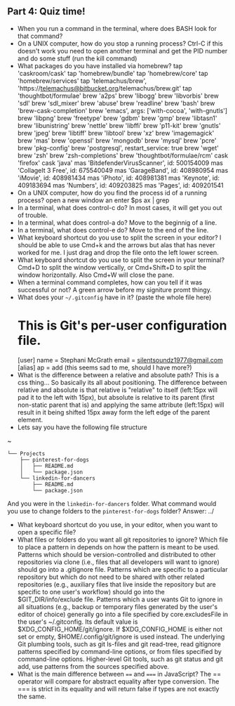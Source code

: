## Part 4: Quiz time!

- When you run a command in the terminal, where does BASH look for that command?
- On a UNIX computer, how do you stop a running process?
    Ctrl-C if this doesn't work you need to open another terminal and get the PID number and do some stuff (run the kill command)
- What packages do you have installed via homebrew?
    tap 'caskroom/cask'
    tap 'homebrew/bundle'
    tap 'homebrew/core'
    tap 'homebrew/services'
    tap 'telemachus/brew', 'https://telemachus@bitbucket.org/telemachus/brew.git'
    tap 'thoughtbot/formulae'
    brew 'a2ps'
    brew 'libogg'
    brew 'libvorbis'
    brew 'sdl'
    brew 'sdl_mixer'
    brew 'abuse'
    brew 'readline'
    brew 'bash'
    brew 'brew-cask-completion'
    brew 'emacs', args: ['with-cocoa', 'with-gnutls']
    brew 'libpng'
    brew 'freetype'
    brew 'gdbm'
    brew 'gmp'
    brew 'libtasn1'
    brew 'libunistring'
    brew 'nettle'
    brew 'libffi'
    brew 'p11-kit'
    brew 'gnutls'
    brew 'jpeg'
    brew 'libtiff'
    brew 'libtool'
    brew 'xz'
    brew 'imagemagick'
    brew 'mas'
    brew 'openssl'
    brew 'mongodb'
    brew 'mysql'
    brew 'pcre'
    brew 'pkg-config'
    brew 'postgresql', restart_service: true
    brew 'wget'
    brew 'zsh'
    brew 'zsh-completions'
    brew 'thoughtbot/formulae/rcm'
    cask 'firefox'
    cask 'java'
    mas 'BitdefenderVirusScanner', id: 500154009
    mas 'CollageIt 3 Free', id: 675540049
    mas 'GarageBand', id: 408980954
    mas 'iMovie', id: 408981434
    mas 'iPhoto', id: 408981381
    mas 'Keynote', id: 409183694
    mas 'Numbers', id: 409203825
    mas 'Pages', id: 409201541
- On a UNIX computer, how do you find the process id of a running process?
    open a new window an enter $ps ax | grep <name of program>
- In a terminal, what does control-c do?
    In most cases, it will get you out of trouble.
- In a terminal, what does control-a do?
    Move to the beginnig of a line.
- In a terminal, what does control-e do?
    Move to the end of the line.
- What keyboard shortcut do you use to split the screen in your editor?
    I should be able to use Cmd+k and the arrows but alas that has never worked for me. I just drag and drop the file onto the left lower screen.
- What keyboard shortcut do you use to split the screen in your terminal?
    Cmd+D to split the window vertically, or Cmd+Shift+D to split the window horizontally. Also Cmd+W will close the pane.
- When a terminal command completes, how can you tell if it was successful or not?
    A green arrow before my signiture promt thingy.
- What does your `~/.gitconfig` have in it? (paste the whole file here)
    # This is Git's per-user configuration file.
    [user]
    name = Stephani McGrath
    email = silentsoundz1977@gmail.com
    [alias]
    ap = add (this seems sad to me, should I have more?)
- What is the difference between a relative and absolute path?
    This is a css thing... So basically its all about positioning. The difference between relative and absolute is that relative is "relative" to itself (left:15px will pad it to the left with 15px), but absolute is relative to its parent (first non-static parent that is) and applying the same attribute (left:15px) will result in it being shifted 15px away form the left edge of the parent element.
- Lets say you have the following file structure

~
  ```
  └── Projects
      ├── pinterest-for-dogs
      │   ├── README.md
      │   └── package.json
      └── linkedin-for-dancers
          ├── README.md
          └── package.json
  ```

  And you were in the `linkedin-for-dancers` folder. What command would you use to change folders to the `pinterest-for-dogs` folder?
      Answer: ../

- What keyboard shortcut do you use, in your editor, when you want to open a specific file?
- What files or folders do you want all git repositories to ignore?
      Which file to place a pattern in depends on how the pattern is meant to be used.
      Patterns which should be version-controlled and distributed to other repositories via clone (i.e., files that all developers will want to ignore) should go into a .gitignore file.
      Patterns which are specific to a particular repository but which do not need to be shared with other related repositories (e.g., auxiliary files that live inside the repository but are specific to one user's workflow) should go into the $GIT_DIR/info/exclude file.
      Patterns which a user wants Git to ignore in all situations (e.g., backup or temporary files generated by the user's editor of choice) generally go into a file specified by core.excludesFile in the user's ~/.gitconfig. Its default value is $XDG_CONFIG_HOME/git/ignore. If $XDG_CONFIG_HOME is either not set or empty, $HOME/.config/git/ignore is used instead.
      The underlying Git plumbing tools, such as git ls-files and git read-tree, read gitignore patterns specified by command-line options, or from files specified by command-line options. Higher-level Git tools, such as git status and git add, use patterns from the sources specified above.
- What is the main difference between `==` and `===` in JavaScript?
    The == operator will compare for abstract equality after type conversion. The === is strict in its equality and will return false if types are not exactly the same. 